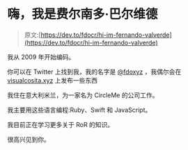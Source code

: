 # 嗨，我是费尔南多·巴尔维德

> 原文:[https://dev.to/fdocr/hi-im-fernando-valverde](https://dev.to/fdocr/hi-im-fernando-valverde)

我从 2009 年开始编码。

你可以在 Twitter 上找到我，我的名字是 [@fdoxyz](https://twitter.com/fdoxyz) ，我偶尔会在 [visualcosita.xyz](https://visualcosita.xyz) 上发布一些东西

我住在意大利米兰，为一家名为 CircleMe 的公司工作。

我主要用这些语言编程:Ruby、Swift 和 JavaScript。

我目前正在学习更多关于 RoR 的知识。

很高兴见到你。